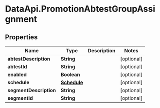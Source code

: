 # DataApi.PromotionAbtestGroupAssignment

## Properties
Name | Type | Description | Notes
------------ | ------------- | ------------- | -------------
**abtestDescription** | **String** |  | [optional] 
**abtestId** | **String** |  | [optional] 
**enabled** | **Boolean** |  | [optional] 
**schedule** | [**Schedule**](Schedule.md) |  | [optional] 
**segmentDescription** | **String** |  | [optional] 
**segmentId** | **String** |  | [optional] 
